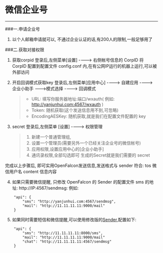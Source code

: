 # 微信企业号



---

###一.申请企业号
1. 以个人邮箱申请就可以, 不通过企业认证的话,有200人的限制,一般足够用了

###二.获取对接权限
1. 获取corpid
    登录后,左侧菜单[设置] ----> 右侧帐号信息的 CorpID
    将 CorpID 配置到配置文件 config.conf 内,在有公网IP运行的机器上运行,可以被外部访问
2. 开启回调模式获取key
    登录后,左侧菜单[应用中心] ----> 自建应用 ----> 企业小助手 --->模式选择 ----> 回调模式
    > * URL: 填写你服务器地址:端口/wxauth( 例如: http://yanjunhui.com:4567/wxauth )
    > * Token: 随机获取(这个发送信息用不到,可忽略)
    > * EncodingAESKey: 随机获取,就是我们在配置文件配置的 key

3. secret
    登录后,左侧菜单 [设置] ----> 权限管理
    > 1. 新建一个普通管理组, 
    > 2. 设置一个管理员(需要另外一个已经关注企业号的微信帐号)
    > 3. 应用权限,设置应用中心的[企业小助手]
    > 4. 通讯录权限,全部勾选即可
    生成的Secret就是我们需要的 secret

完成以上步骤后, 即可实用OpenFalcon发送信息,发送格式与 sender 符合:
    tos     微信用户名
    content 信息内容
    
4. 如果只需要微信提醒, 只修改 OpenFalcon 的 Sender 的配置文件 sms 的地址: http://IP:4567/sendmsg:
	例如:

```
    "api": {
        "sms": "http://yanjunhui.com:4567/sendmsg",
        "mail": "http://11.11.11.11:9000/mail"
    }
```


5. 如果同时需要短信和微信提醒,可以使用修改版的[Sender](https://github.com/Yanjunhui/sender),配置如下:
```
    "api": {
        "sms": "http://11.11.11.11:8000/sms",
        "mail": "http://11.11.11.11:9000/mail"
        "chat": "http://11.11.11.11:4567/sendmsg"
    }
```
